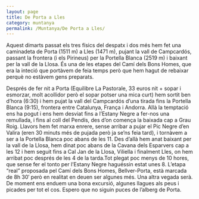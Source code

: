```yaml
---
layout: page
title: De Porta a Lles
category: muntanya
permalink: /Muntanya/De Porta a Lles/
---
```


Aquest dimarts passat els tres físics del despatx i dos més hem fet una caminadeta de Porta (1511 m) a Lles (1471 m), pujant la vall de Campcardós, passant la frontera (i els Pirineus) per la Portella Blanca (2519 m) i baixant per la vall de la Llosa. És una de les etapes del Camí dels Bons Homes, que era la inteció que portàvem de feia temps però que hem hagut de rebaixar perquè no estàvem gens preparats.

Després de fer nit a Porta (Equilibre La Pastorale, 33 euros nit + sopar i esmorzar, molt acollidor però el sopar potser una mica curt) hem sortit ben d’hora (6:30) i hem pujat la vall del Campcardós d’una tirada fins la Portella Blanca (9:15), frontera entre Catalunya, França i Andorra. Allà la temptació ens ha pogut i ens hem desviat fins a l’Estany Negre a fer-nos una remullada, i fins al coll del Pendís, des d’on comença la baixada cap a Grau Roig.  Llavors hem fet marxa enrere, sense arribar a pujar el Pic Negre d’en Valira (eren 30 minuts més de pujada però ja se’ns feia tard), i tornàvem a ser a la Portella Blanca poc abans de les 11. Des d’allà hem anat baixant per la vall de la Llosa, hem dinat poc abans de la Cavana dels Esparvers cap a les 12 i hem seguit fins a Cal Jan de la Llosa, Viliella i finalment Lles, on hem arribat poc després de les 4 de la tarda.Tot plegat poc menys de 10 hores, que sense fer el tonto per l’Estany Negre haguéssin estat unes 8. L’etapa “real” proposada pel Camí dels Bons Homes, Bellver-Porta, està marcada de 8h 30′ però en realitat en deuen ser algunes més. Una altra vegada serà. De moment ens enduem una bona excursió, algunes llagues als peus i picades per tot el cos.  Espero que no siguin puces de l’alberg de Porta.
